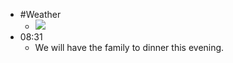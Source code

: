 - #Weather
    - ![](https://firebasestorage.googleapis.com/v0/b/firescript-577a2.appspot.com/o/imgs%2Fapp%2FDavidsroam%2FopGxCCcaQu.png?alt=media&token=72ed08bd-77ba-4419-beb6-6715793f019f)
- 08:31
    - We will have the family to dinner this evening.
